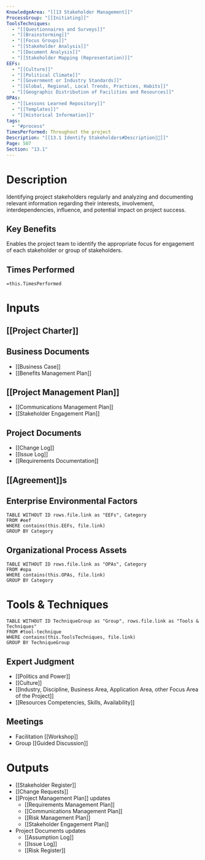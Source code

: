 ```yaml
---
KnowledgeArea: "[[13 Stakeholder Management]]"
ProcessGroup: "[[Initiating]]"
ToolsTechniques:
  - "[[Questionnaires and Surveys]]"
  - "[[Brainstorming]]"
  - "[[Focus Groups]]"
  - "[[Stakeholder Analysis]]"
  - "[[Document Analysis]]"
  - "[[Stakeholder Mapping (Representation)]]"
EEFs:
  - "[[Culture]]"
  - "[[Political Climate]]"
  - "[[Government or Industry Standards]]"
  - "[[Global, Regional, Local Trends, Practices, Habits]]"
  - "[[Geographic Distribution of Facilities and Resources]]"
OPAs:
  - "[[Lessons Learned Repository]]"
  - "[[Templates]]"
  - "[[Historical Information]]"
tags:
  - "#process"
TimesPerformed: Throughout the project
Description: "[[13.1 Identify Stakeholders#Description|📝]]"
Page: 507
Section: "13.1"
---
```

# Description
Identifying project stakeholders regularly and analyzing and documenting relevant information regarding their interests, involvement, interdependencies, influence, and potential impact on project success.
## Key Benefits
Enables the project team to identify the appropriate focus for engagement of each stakeholder or group of stakeholders.
## Times Performed
`=this.TimesPerformed`
# Inputs
## [[Project Charter]]
## Business Documents
- [[Business Case]]
- [[Benefits Management Plan]]
## [[Project Management Plan]]
- [[Communications Management Plan]]
- [[Stakeholder Engagement Plan]]
## Project Documents
- [[Change Log]]
- [[Issue Log]]
- [[Requirements Documentation]]
## [[Agreement]]s
## Enterprise Environmental Factors
```dataview
TABLE WITHOUT ID rows.file.link as "EEFs", Category
FROM #eef
WHERE contains(this.EEFs, file.link)
GROUP BY Category
```
## Organizational Process Assets
```dataview
TABLE WITHOUT ID rows.file.link as "OPAs", Category
FROM #opa
WHERE contains(this.OPAs, file.link)
GROUP BY Category
```
# Tools & Techniques
```dataview
TABLE WITHOUT ID TechniqueGroup as "Group", rows.file.link as "Tools & Techniques"
FROM #tool-technique
WHERE contains(this.ToolsTechniques, file.link)
GROUP BY TechniqueGroup
```
## Expert Judgment
- [[Politics and Power]]
- [[Culture]]
- [[Industry, Discipline, Business Area, Application Area, other Focus Area of the Project]]
- [[Resources Competencies, Skills, Availability]]
## Meetings
- Facilitation [[Workshop]]
- Group [[Guided Discussion]]
# Outputs
- [[Stakeholder Register]]
- [[Change Requests]]
- [[Project Management Plan]] updates
	- [[Requirements Management Plan]]
	- [[Communications Management Plan]]
	- [[Risk Management Plan]]
	- [[Stakeholder Engagement Plan]]
- Project Documents updates
	- [[Assumption Log]]
	- [[Issue Log]]
	- [[Risk Register]]